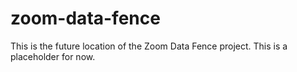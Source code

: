 # zoom-data-fence

This is the future location of the Zoom Data Fence project. This is a placeholder for now.